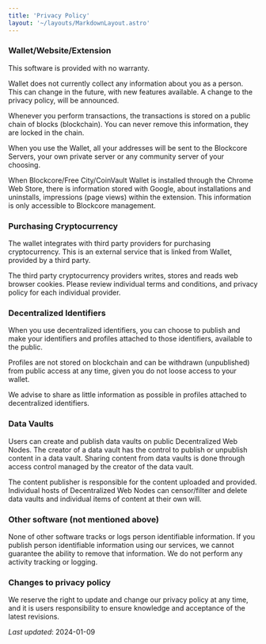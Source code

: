 ```yaml
---
title: 'Privacy Policy'
layout: '~/layouts/MarkdownLayout.astro'
---
```


<h3>Wallet/Website/Extension</h3>

<p>This software is provided with no warranty.</p>

<p>Wallet does not currently collect any information about you as a person. This can change in the future, with new features available. A change to the privacy policy, will be announced.</p>

<p>Whenever you perform transactions, the transactions is stored on a public chain of blocks (blockchain). You can never remove this information, they are locked in the chain.</p>

<p>When you use the Wallet, all your addresses will be sent to the Blockcore Servers, your own private server or any community server of your choosing.</p>

<p>When Blockcore/Free City/CoinVault Wallet is installed through the Chrome Web Store, there is information 
stored with Google, about installations and uninstalls, impressions (page views) within the extension. This information is only accessible to Blockcore management.</p>

<h3>Purchasing Cryptocurrency</h3>

<p>The wallet integrates with third party providers for purchasing cryptocurrency. This is an external service that is linked from Wallet, provided by a third party.</p>

<p>The third party cryptocurrency providers writes, stores and reads web browser cookies. Please review individual terms and conditions, and privacy policy for each individual provider.</p>

<h3>Decentralized Identifiers</h3>

<p>When you use decentralized identifiers, you can choose to publish and make your identifiers and profiles attached to those identifiers, available to the public.</p>

<p>Profiles are not stored on blockchain and can be withdrawn (unpublished) from public access at any time, given you do not loose access to your wallet.</p>

<p>We advise to share as little information as possible in profiles attached to decentralized identifiers.</p>

<h3>Data Vaults</h3>

<p>
  Users can create and publish data vaults on public Decentralized Web Nodes. The creator of a data vault has the control to publish or unpublish content in a data vault. Sharing content from data vaults is done through access control
  managed by the creator of the data vault.
</p>

<p>The content publisher is responsible for the content uploaded and provided. Individual hosts of Decentralized Web Nodes can censor/filter and delete data vaults and individual items of content at their own will.</p>

<h3>Other software (not mentioned above)</h3>

<p>
  None of other software tracks or logs person identifiable information. If you publish person identifiable information using our services, we cannot guarantee the ability to remove that information. We do not perform any activity
  tracking or logging.
</p>

<h3>Changes to privacy policy</h3>

<p>We reserve the right to update and change our privacy policy at any time, and it is users responsibility to ensure knowledge and acceptance of the latest revisions.</p>

_Last updated_: 2024-01-09

<!--
## Privacy Policy

At Blockcore, we are committed to safeguarding your privacy and ensuring that your personal data is protected. This Privacy Policy outlines how we handle information when you use our Wallet, Website, and Extensions. By accessing and using our services, you agree to the practices described in this policy.

### 1. No Personal Data Collection

Blockcore is designed with privacy as a core principle. We do not collect, store, or process any personal information about you. Our Wallet, Website, and Extensions are built to operate without requiring access to personally identifiable information (PII).

### 2. Blockchain Transactions

When you perform transactions using the Blockcore Wallet, these transactions are recorded on a public blockchain. The nature of blockchain technology means that these records are immutable and cannot be altered or deleted. This ensures transparency and security but also means that transaction data is permanently available on the blockchain.

### 3. Use of Addresses and Servers

Your cryptocurrency addresses are essential for the functioning of our Wallet. These addresses may be transmitted to Blockcore Servers, your private server, or a community server of your choice. This transmission is necessary for conducting transactions and ensuring the proper operation of the Wallet.

### 4. Purchasing Cryptocurrency

The Blockcore Wallet integrates with third-party providers to facilitate the purchase of cryptocurrency. These providers operate independently of Blockcore and may use cookies, tracking technologies, and other methods to collect data. We encourage you to review the privacy policies and terms of service of each third-party provider before engaging in transactions.

### 5. Decentralized Identifiers (DIDs)

Blockcore supports Decentralized Identifiers (DIDs), allowing you to create and manage your own digital identity. When you use DIDs, you have the option to publish your identifiers and associated profiles publicly. These profiles are not stored on the blockchain and can be withdrawn from public access at any time, provided you retain control of your Wallet. We advise sharing only the minimum necessary information in these profiles.

### 6. Data Vaults and Decentralized Web Nodes (DWNs)

Blockcore allows users to create and publish data vaults on public Decentralized Web Nodes (DWNs). As the creator of a data vault, you have full control over what content is published or unpublished. Sharing content from data vaults is managed through access controls that you define. However, please note that individual hosts of DWNs may censor, filter, or delete content at their discretion.

### 7. No Tracking or Logging

Blockcore does not track or log any personally identifiable information. We do not engage in any form of activity tracking or data logging across our services. If you choose to publish personally identifiable information using our services, we cannot guarantee the ability to remove that information once it is made public.

### 8. Security of Your Data

While we do not collect personal data, we prioritize the security of the information that is transmitted through our services. Blockcore employs industry-standard security practices to protect your data from unauthorized access, alteration, or destruction. However, it is important to remember that no method of transmission over the internet or electronic storage is entirely secure, and we cannot guarantee absolute security.

### 9. Links to Third-Party Websites

Our services may contain links to third-party websites or services that are not operated by Blockcore. We have no control over, and assume no responsibility for, the content, privacy policies, or practices of any third-party websites or services. We strongly encourage you to review the privacy policies of any third-party sites you visit.

### 10. Changes to This Privacy Policy

Blockcore reserves the right to update or modify this Privacy Policy at any time. Any changes will be posted on this page with an updated "Last updated" date. We recommend reviewing this Privacy Policy periodically to stay informed about how we are protecting your information. Your continued use of our services after any changes signifies your acceptance of the updated policy.

### 11. Contact Us

If you have any questions or concerns about this Privacy Policy or our practices, please contact us:

- By email: post@blockcore.net

This Privacy Policy is designed to be clear and straightforward, reflecting our commitment to your privacy. We encourage you to read it carefully and to reach out to us with any questions you may have.

_Last updated_: August 31, 2024
-->
